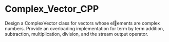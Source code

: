 # Complex_Vector_CPP
 Design a ComplexVector class for vectors whose elements are complex numbers. Provide an overloading implementation for term by term addition, subtraction, multiplication, division, and the stream output operator.
